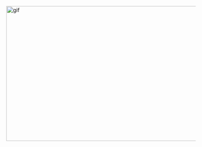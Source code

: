 <p><img  align="right" alt="gif" src="https://github.com/rrobotis/Better-Recommended/blob/main/showcase.gif" width="640" height="360"/></p>
